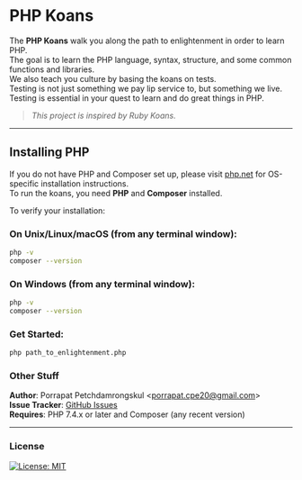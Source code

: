 # PHP Koans

The **PHP Koans** walk you along the path to enlightenment in order to learn PHP.  
The goal is to learn the PHP language, syntax, structure, and some common functions and libraries.  
We also teach you culture by basing the koans on tests.  
Testing is not just something we pay lip service to, but something we live.  
Testing is essential in your quest to learn and do great things in PHP.

> _This project is inspired by Ruby Koans._

---

## Installing PHP

If you do not have PHP and Composer set up, please visit [php.net](https://www.php.net) for OS-specific installation instructions.  
To run the koans, you need **PHP** and **Composer** installed.

To verify your installation:

### On Unix/Linux/macOS (from any terminal window):

```bash
php -v
composer --version
```

### On Windows (from any terminal window):

```bash
php -v
composer --version
```

### Get Started:

```bash
php path_to_enlightenment.php
```

### Other Stuff

**Author**: Porrapat Petchdamrongskul <<porrapat.cpe20@gmail.com>>  
**Issue Tracker**: [GitHub Issues](https://github.com/Porrapat/php_koans/issues)  
**Requires**: PHP 7.4.x or later and Composer (any recent version)

---

### License

[![License: MIT](https://img.shields.io/badge/License-MIT-yellow.svg)](https://opensource.org/licenses/MIT)
